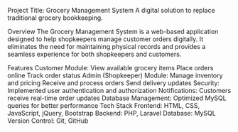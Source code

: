 Project Title: Grocery Management System
A digital solution to replace traditional grocery bookkeeping.

Overview
The Grocery Management System is a web-based application designed to help shopkeepers manage customer orders digitally. It eliminates the need for maintaining physical records and provides a seamless experience for both shopkeepers and customers.

Features
Customer Module:
View available grocery items
Place orders online
Track order status
Admin (Shopkeeper) Module:
Manage inventory and pricing
Receive and process orders
Send delivery updates
Security: Implemented user authentication and authorization
Notifications: Customers receive real-time order updates
Database Management: Optimized MySQL queries for better performance
Tech Stack
Frontend: HTML, CSS, JavaScript, jQuery, Bootstrap
Backend: PHP, Laravel
Database: MySQL
Version Control: Git, GitHub
